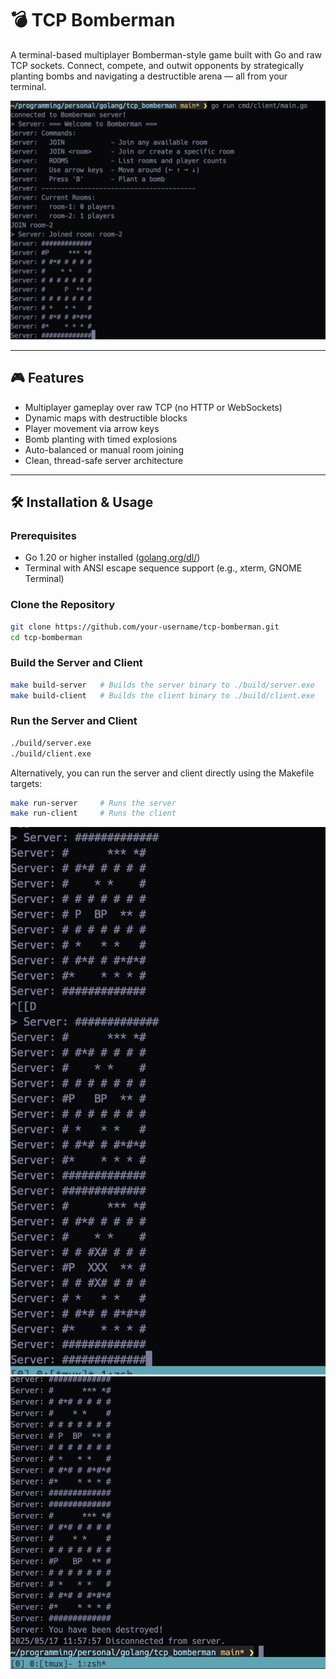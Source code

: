 # 💣 TCP Bomberman

A terminal-based multiplayer Bomberman-style game built with Go and raw TCP sockets. Connect, compete, and outwit opponents by strategically planting bombs and navigating a destructible arena — all from your terminal.

![Gameplay Screenshot](./gameplay1.png)

---

## 🎮 Features

- Multiplayer gameplay over raw TCP (no HTTP or WebSockets)
- Dynamic maps with destructible blocks
- Player movement via arrow keys
- Bomb planting with timed explosions
- Auto-balanced or manual room joining
- Clean, thread-safe server architecture

---

## 🛠️ Installation & Usage

### Prerequisites

- Go 1.20 or higher installed ([golang.org/dl/](https://golang.org/dl/))
- Terminal with ANSI escape sequence support (e.g., xterm, GNOME Terminal)

### Clone the Repository

```bash
git clone https://github.com/your-username/tcp-bomberman.git
cd tcp-bomberman
```

### Build the Server and Client

```bash
make build-server   # Builds the server binary to ./build/server.exe
make build-client   # Builds the client binary to ./build/client.exe
```

### Run the Server and Client

```bash
./build/server.exe
./build/client.exe
```

Alternatively, you can run the server and client directly using the Makefile targets:

```bash
make run-server     # Runs the server
make run-client     # Runs the client
```

![Gameplay Screenshot](./gameplay2.png)
![Gameplay Screenshot](./gameplay3.png)
